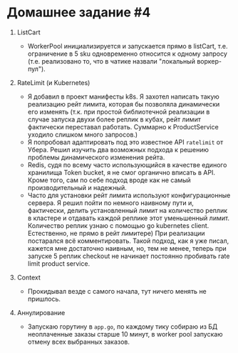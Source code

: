 # Домашнее задание #4

1. ListCart
   - WorkerPool инициализируется и запускается прямо в listCart, т.е. ограничение в 5 sku одновременно относится
   к одному запросу (т.е. реализовано то, что в чатике назвали "локальный воркер-пул").

2. RateLimit (и Kubernetes)
   - Я добавил в проект манифесты k8s. Я захотел написать такую реализацию рейт лимита,
   которая бы позволяла динамически его изменять (т.к. при простой библиотечной реализации в случае запуска двухи более
   реплик в кубах, рейт лимит фактически переставал работать. Суммарно к ProductService уходило слишком много запросов.)
   - Я попробовал адаптировать под это известное API `ratelimit` от Убера. Решил изучить два возможных подхода к решению
   проблемы динамического изменения рейта.
   - Redis, судя по всему часто использующийся в качестве единого хранилища Token bucket, я не смог органично вписать
   в API. Кроме того, сам по себе подход вроде как не самый производительный и надежный.
   - Часто для установки рейт лимита используют конфигурационные сервера. Я решил пойти по немного наивному пути и,
   фактически, делить установленный лимит на количество реплик в кластере и отдавать каждой реплике этот уменьшенный
   лимит. Количество реплик узнаю с помощью go kubernetes client. Естественно, не прямо в рейт лимитере) При реализации
   постарался всё комментировать. Такой подход, как я уже писал, кажется мне достаточно наивным, но, тем не менее,
   теперь при запуске 5 реплик checkout не начинает постоянно пробивать rate limit product service.

3. Context
   - Прокидывал везде с самого начала, тут ничего менять не пришлось.

4. Аннулирование
   - Запускаю горутину в `app.go`, по каждому тику собираю из БД неоплаченные заказы старше 10 минут,
   в worker pool запускаю отмену всех выбранных заказов.

   
   
